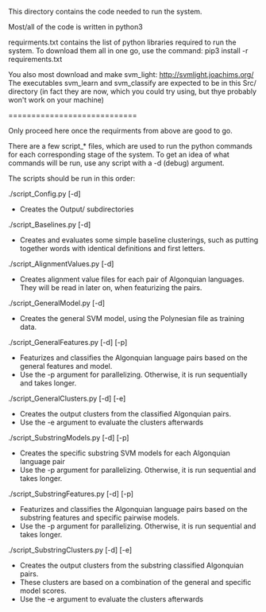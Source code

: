 This directory contains the code needed to run the system.

Most/all of the code is written in python3

requirments.txt contains the list of python libraries required to run the system. 
To download them all in one go, use the command:
pip3 install -r requirements.txt


You also most download and make svm_light: http://svmlight.joachims.org/
The executables svm_learn and svm_classify are expected to be in this Src/ directory (in fact they are now, which you could try using, but thye probably won't work on your machine)

============================

Only proceed here once the requirments from above are good to go.

There are a few script_* files, which are used to run the python commands for each corresponding stage of the system. 
To get an idea of what commands will be run, use any script with a -d (debug) argument.

The scripts should be run in this order:

./script_Config.py [-d]
- Creates the Output/ subdirectories

./script_Baselines.py [-d]
- Creates and evaluates some simple baseline clusterings, such as putting together words with identical definitions and first letters.

./script_AlignmentValues.py [-d]
- Creates alignment value files for each pair of Algonquian languages. They will be read in later on, when featurizing the pairs.

./script_GeneralModel.py [-d]
- Creates the general SVM model, using the Polynesian file as training data.

./script_GeneralFeatures.py [-d] [-p]
- Featurizes and classifies the Algonquian language pairs based on the general features and model.
- Use the -p argument for parallelizing. Otherwise, it is run sequentially and takes longer. 

./script_GeneralClusters.py [-d] [-e]
- Creates the output clusters from the classified Algonquian pairs.
- Use the -e argument to evaluate the clusters afterwards

./script_SubstringModels.py [-d] [-p]
- Creates the specific substring SVM models for each Algonquian language pair
- Use the -p argument for parallelizing. Otherwise, it is run sequential and takes longer.

./script_SubstringFeatures.py [-d] [-p]
- Featurizes and classifies the Algonquian language pairs based on the substring features and specific pairwise models.
- Use the -p argument for parallelizing. Otherwise, it is run sequential and takes longer.

./script_SubstringClusters.py [-d] [-e]
- Creates the output clusters from the substring classified Algonquian pairs.
- These clusters are based on a combination of the general and specific model scores.
- Use the -e argument to evaluate the clusters afterwards